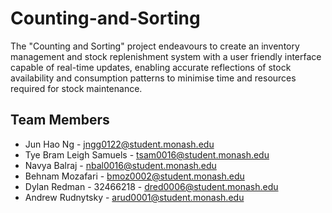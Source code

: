 # Counting-and-Sorting

The "Counting and Sorting" project endeavours to create an inventory management and stock replenishment system with a user friendly interface capable of real-time updates, enabling accurate reflections of stock availability and consumption patterns to minimise time and resources required for stock maintenance. 


## Team Members
- Jun Hao Ng - jngg0122@student.monash.edu
- Tye Bram Leigh Samuels - tsam0016@student.monash.edu
- Navya Balraj - nbal0016@student.monash.edu
- Behnam Mozafari - bmoz0002@student.monash.edu
- Dylan Redman - 32466218 - dred0006@student.monash.edu
- Andrew Rudnytsky - arud0001@student.monash.edu